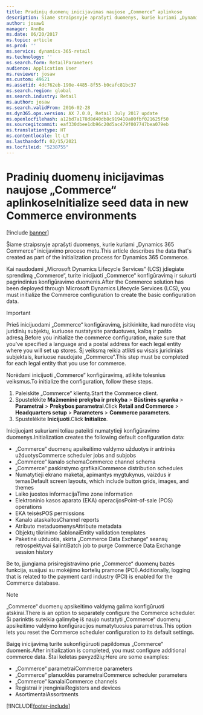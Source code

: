 ```yaml
---
title: Pradinių duomenų inicijavimas naujose „Commerce“ aplinkose
description: Šiame straipsnyje aprašyti duomenys, kurie kuriami „Dynamics 365 Commerce“ inicijavimo proceso metu.
author: josaw1
manager: AnnBe
ms.date: 06/20/2017
ms.topic: article
ms.prod: ''
ms.service: dynamics-365-retail
ms.technology: ''
ms.search.form: RetailParameters
audience: Application User
ms.reviewer: josaw
ms.custom: 49621
ms.assetid: 4dc762eb-190e-4485-8f55-b0cafc81bc37
ms.search.region: global
ms.search.industry: Retail
ms.author: josaw
ms.search.validFrom: 2016-02-28
ms.dyn365.ops.version: AX 7.0.0, Retail July 2017 update
ms.openlocfilehash: a12bd7a178d8d40db8c919410a00fbf021625f50
ms.sourcegitcommit: eaf330dbee1db96c20d5ac479f007747bea079eb
ms.translationtype: HT
ms.contentlocale: lt-LT
ms.lasthandoff: 02/15/2021
ms.locfileid: "5238755"
---
```

# <a name="initialize-seed-data-in-new-commerce-environments"></a><span data-ttu-id="06de0-103">Pradinių duomenų inicijavimas naujose „Commerce“ aplinkose</span><span class="sxs-lookup"><span data-stu-id="06de0-103">Initialize seed data in new Commerce environments</span></span>

[!include [banner](includes/banner.md)]

<span data-ttu-id="06de0-104">Šiame straipsnyje aprašyti duomenys, kurie kuriami „Dynamics 365 Commerce“ inicijavimo proceso metu.</span><span class="sxs-lookup"><span data-stu-id="06de0-104">This article describes the data that's created as part of the initialization process for Dynamics 365 Commerce.</span></span>

<span data-ttu-id="06de0-105">Kai naudodami „Microsoft Dynamics Lifecycle Services“ (LCS) įdiegiate sprendimą „Commerce“, turite inicijuoti „Commerce“ konfigūravimą ir sukurti pagrindinius konfigūravimo duomenis.</span><span class="sxs-lookup"><span data-stu-id="06de0-105">After the Commerce solution has been deployed through Microsoft Dynamics Lifecycle Services (LCS), you must initialize the Commerce configuration to create the basic configuration data.</span></span>

> [!IMPORTANT]
> <span data-ttu-id="06de0-106">Prieš inicijuodami „Commerce“ konfigūravimą, įsitikinkite, kad nurodėte visų juridinių subjektų, kuriuose nustatysite parduotuves, kalbą ir pašto adresą.</span><span class="sxs-lookup"><span data-stu-id="06de0-106">Before you initialize the commerce configuration, make sure that you've specified a language and a postal address for each legal entity where you will set up stores.</span></span> <span data-ttu-id="06de0-107">Šį veiksmą reikia atlikti su visais juridiniais subjektais, kuriuose naudojate „Commerce“.</span><span class="sxs-lookup"><span data-stu-id="06de0-107">This step must be completed for each legal entity that you use for commerce.</span></span>

<span data-ttu-id="06de0-108">Norėdami inicijuoti „Commerce“ konfigūravimą, atlikite tolesnius veiksmus.</span><span class="sxs-lookup"><span data-stu-id="06de0-108">To initialize the configuration, follow these steps.</span></span>

1. <span data-ttu-id="06de0-109">Paleiskite „Commerce“ klientą.</span><span class="sxs-lookup"><span data-stu-id="06de0-109">Start the Commerce client.</span></span>
2. <span data-ttu-id="06de0-110">Spustelėkite **Mažmeninė prekyba ir prekyba** &gt; **Būstinės sąranka** &gt; **Parametrai** &gt; **Prekybos parametrai**.</span><span class="sxs-lookup"><span data-stu-id="06de0-110">Click **Retail and Commerce** &gt; **Headquarters setup** &gt; **Parameters** &gt; **Commerce parameters**.</span></span>
3. <span data-ttu-id="06de0-111">Spustelėkite **Inicijuoti**.</span><span class="sxs-lookup"><span data-stu-id="06de0-111">Click **Initialize**.</span></span>

<span data-ttu-id="06de0-112">Inicijuojant sukuriami toliau pateikti numatytieji konfigūravimo duomenys.</span><span class="sxs-lookup"><span data-stu-id="06de0-112">Initialization creates the following default configuration data:</span></span>

- <span data-ttu-id="06de0-113">„Commerce“ duomenų apsikeitimo valdymo užduotys ir antrinės užduotys</span><span class="sxs-lookup"><span data-stu-id="06de0-113">Commerce scheduler jobs and subjobs</span></span>
- <span data-ttu-id="06de0-114">„Commerce“ kanalo schema</span><span class="sxs-lookup"><span data-stu-id="06de0-114">Commerce channel schema</span></span>
- <span data-ttu-id="06de0-115">„Commerce“ paskirstymo grafikai</span><span class="sxs-lookup"><span data-stu-id="06de0-115">Commerce distribution schedules</span></span>
- <span data-ttu-id="06de0-116">Numatytieji ekrano maketai, apimantys mygtukynus, vaizdus ir temas</span><span class="sxs-lookup"><span data-stu-id="06de0-116">Default screen layouts, which include button grids, images, and themes</span></span>
- <span data-ttu-id="06de0-117">Laiko juostos informacija</span><span class="sxs-lookup"><span data-stu-id="06de0-117">Time zone information</span></span>
- <span data-ttu-id="06de0-118">Elektroninio kasos aparato (EKA) operacijos</span><span class="sxs-lookup"><span data-stu-id="06de0-118">Point-of-sale (POS) operations</span></span>
- <span data-ttu-id="06de0-119">EKA teisės</span><span class="sxs-lookup"><span data-stu-id="06de0-119">POS permissions</span></span>
- <span data-ttu-id="06de0-120">Kanalo ataskaitos</span><span class="sxs-lookup"><span data-stu-id="06de0-120">Channel reports</span></span>
- <span data-ttu-id="06de0-121">Atributo metaduomenys</span><span class="sxs-lookup"><span data-stu-id="06de0-121">Attribute metadata</span></span>
- <span data-ttu-id="06de0-122">Objektų tikrinimo šablonai</span><span class="sxs-lookup"><span data-stu-id="06de0-122">Entity validation templates</span></span>
- <span data-ttu-id="06de0-123">Paketinė užduotis, skirta „Commerce Data Exchange“ seansų retrospektyvai šalinti</span><span class="sxs-lookup"><span data-stu-id="06de0-123">Batch job to purge Commerce Data Exchange session history</span></span>

<span data-ttu-id="06de0-124">Be to, įjungiama prisiregistravimo prie „Commerce“ duomenų bazės funkcija, susijusi su mokėjimo kortelių pramone (PCI).</span><span class="sxs-lookup"><span data-stu-id="06de0-124">Additionally, logging that is related to the payment card industry (PCI) is enabled for the Commerce database.</span></span>

> [!NOTE]
> <span data-ttu-id="06de0-125">„Commerce“ duomenų apsikeitimo valdymą galima konfigūruoti atskirai.</span><span class="sxs-lookup"><span data-stu-id="06de0-125">There is an option to separately configure the Commerce scheduler.</span></span> <span data-ttu-id="06de0-126">Ši parinktis suteikia galimybę iš naujo nustatyti „Commerce“ duomenų apsikeitimo valdymo konfigūracijos numatytuosius parametrus.</span><span class="sxs-lookup"><span data-stu-id="06de0-126">This option lets you reset the Commerce scheduler configuration to its default settings.</span></span>

<span data-ttu-id="06de0-127">Baigę inicijavimą turite sukonfigūruoti papildomus „Commerce“ duomenis.</span><span class="sxs-lookup"><span data-stu-id="06de0-127">After initialization is completed, you must configure additional commerce data.</span></span> <span data-ttu-id="06de0-128">Štai keletas pavyzdžių:</span><span class="sxs-lookup"><span data-stu-id="06de0-128">Here are some examples:</span></span>

- <span data-ttu-id="06de0-129">„Commerce“ parametrai</span><span class="sxs-lookup"><span data-stu-id="06de0-129">Commerce parameters</span></span>
- <span data-ttu-id="06de0-130">„Commerce“ planuoklės parametrai</span><span class="sxs-lookup"><span data-stu-id="06de0-130">Commerce scheduler parameters</span></span>
- <span data-ttu-id="06de0-131">„Commerce“ kanalai</span><span class="sxs-lookup"><span data-stu-id="06de0-131">Commerce channels</span></span>
- <span data-ttu-id="06de0-132">Registrai ir įrenginiai</span><span class="sxs-lookup"><span data-stu-id="06de0-132">Registers and devices</span></span>
- <span data-ttu-id="06de0-133">Asortimentai</span><span class="sxs-lookup"><span data-stu-id="06de0-133">Assortments</span></span>


[!INCLUDE[footer-include](../includes/footer-banner.md)]